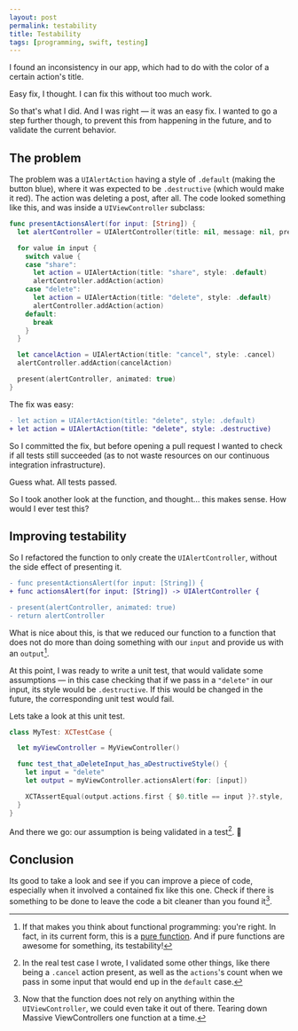 ```yaml
---
layout: post
permalink: testability
title: Testability
tags: [programming, swift, testing]
---
```


I found an inconsistency in our app, which had to do with the color of a certain action's title.

Easy fix, I thought. I can fix this without too much work.

<!--more-->

So that's what I did. And I was right — it was an easy fix. I wanted to go a step further though, to prevent this from happening in the future, and to validate the current behavior.

## The problem

The problem was a `UIAlertAction` having a style of `.default` (making the button blue), where it was expected to be `.destructive` (which would make it red). The action was deleting a post, after all. The code looked something like this, and was inside a `UIViewController` subclass:

```swift
func presentActionsAlert(for input: [String]) {
  let alertController = UIAlertController(title: nil, message: nil, preferredStyle: .actionSheet)

  for value in input {
    switch value {
    case "share":
      let action = UIAlertAction(title: "share", style: .default)
      alertController.addAction(action)
    case "delete":
      let action = UIAlertAction(title: "delete", style: .default)
      alertController.addAction(action)
    default:
      break
    }
  }

  let cancelAction = UIAlertAction(title: "cancel", style: .cancel)
  alertController.addAction(cancelAction)

  present(alertController, animated: true)
}
```

The fix was easy:

```diff
- let action = UIAlertAction(title: "delete", style: .default)
+ let action = UIAlertAction(title: "delete", style: .destructive)
```

So I committed the fix, but before opening a pull request I wanted to check if all tests still succeeded (as to not waste resources on our continuous integration infrastructure).

Guess what. All tests passed.

So I took another look at the function, and thought... this makes sense. How would I ever test this?

## Improving testability

So I refactored the function to only create the `UIAlertController`, without the side effect of presenting it.

```diff
- func presentActionsAlert(for input: [String]) {
+ func actionsAlert(for input: [String]) -> UIAlertController {

- present(alertController, animated: true)
- return alertController
```

What is nice about this, is that we reduced our function to a function that does not do more than doing something with our `input` and provide us with an `output`[^1].

At this point, I was ready to write a unit test, that would validate some assumptions — in this case checking that if we pass in a `"delete"` in our input, its style would be `.destructive`. If this would be changed in the future, the corresponding unit test would fail.

Lets take a look at this unit test.

```swift
class MyTest: XCTestCase {

  let myViewController = MyViewController()

  func test_that_aDeleteInput_has_aDestructiveStyle() {
    let input = "delete"
    let output = myViewController.actionsAlert(for: [input])

    XCTAssertEqual(output.actions.first { $0.title == input }?.style, .destructive, "A `delete` input should have a `.destructive` style.")
  }
}
```

And there we go: our assumption is being validated in a test[^2]. 🎉

## Conclusion

Its good to take a look and see if you can improve a piece of code, especially when it involved a contained fix like this one. Check if there is something to be done to leave the code a bit cleaner than you found it[^3].

[^1]: If that makes you think about functional programming: you're right. In fact, in its current form, this is a [pure function](https://en.wikipedia.org/wiki/Functional_programming#Pure_functions). And if pure functions are awesome for something, its testability!
[^2]: In the real test case I wrote, I validated some other things, like there being a `.cancel` action present, as well as the `actions`'s count when we pass in some input that would end up in the `default` case.
[^3]: Now that the function does not rely on anything within the `UIViewController`, we could even take it out of there. Tearing down Massive ViewControllers one function at a time.
